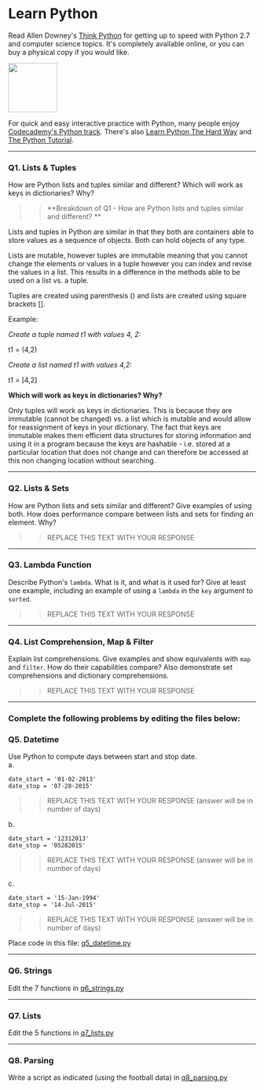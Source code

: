 # Learn Python

Read Allen Downey's [Think Python](http://www.greenteapress.com/thinkpython/) for getting up to speed with Python 2.7 and computer science topics. It's completely available online, or you can buy a physical copy if you would like.

<a href="http://www.greenteapress.com/thinkpython/"><img src="img/think_python.png" style="width: 100px;" target="_blank"></a>

For quick and easy interactive practice with Python, many people enjoy [Codecademy's Python track](http://www.codecademy.com/en/tracks/python). There's also [Learn Python The Hard Way](http://learnpythonthehardway.org/book/) and [The Python Tutorial](https://docs.python.org/2/tutorial/).

---

### Q1. Lists &amp; Tuples

How are Python lists and tuples similar and different? Which will work as keys in dictionaries? Why?

>> **Breakdown of Q1 - How are Python lists and tuples similar and different? **
 
Lists and tuples in Python are similar in that they both are containers able to store values as a sequence of objects. Both can hold objects of any type.
 
Lists are mutable, however tuples are immutable meaning that you cannot change the elements or values in a tuple however you can index and revise the values in a list. This results in a difference in the methods able to be used on a list vs. a tuple. 
 
Tuples are created using parenthesis () and lists are created using square brackets [].
 
Example: 
 
_Create a tuple named t1 with values 4, 2:_
 
t1 = (4,2)
 
_Create a list named t1 with values 4,2:_
 
t1 = [4,2]
 
**Which will work as keys in dictionaries? Why?**
 
Only tuples will work as keys in dictionaries. This is because they are immutable (cannot be changed) vs. a list which is mutable and would allow for reassignment of keys in your dictionary. The fact that keys are immutable makes them efficient data structures for storing information and using it in a program because the keys are hashable - i.e. stored at a particular location that does not change and can therefore be accessed at this non changing location without searching. 



---

### Q2. Lists &amp; Sets

How are Python lists and sets similar and different? Give examples of using both. How does performance compare between lists and sets for finding an element. Why?

>> REPLACE THIS TEXT WITH YOUR RESPONSE

---

### Q3. Lambda Function

Describe Python's `lambda`. What is it, and what is it used for? Give at least one example, including an example of using a `lambda` in the `key` argument to `sorted`.

>> REPLACE THIS TEXT WITH YOUR RESPONSE

---

### Q4. List Comprehension, Map &amp; Filter

Explain list comprehensions. Give examples and show equivalents with `map` and `filter`. How do their capabilities compare? Also demonstrate set comprehensions and dictionary comprehensions.

>> REPLACE THIS TEXT WITH YOUR RESPONSE

---

### Complete the following problems by editing the files below:

### Q5. Datetime
Use Python to compute days between start and stop date.   
a.  

```
date_start = '01-02-2013'    
date_stop = '07-28-2015'
```

>> REPLACE THIS TEXT WITH YOUR RESPONSE (answer will be in number of days)

b.  
```
date_start = '12312013'  
date_stop = '05282015'  
```

>> REPLACE THIS TEXT WITH YOUR RESPONSE (answer will be in number of days)

c.  
```
date_start = '15-Jan-1994'      
date_stop = '14-Jul-2015'  
```

>> REPLACE THIS TEXT WITH YOUR RESPONSE  (answer will be in number of days)

Place code in this file: [q5_datetime.py](python/q5_datetime.py)

---

### Q6. Strings
Edit the 7 functions in [q6_strings.py](python/q6_strings.py)

---

### Q7. Lists
Edit the 5 functions in [q7_lists.py](python/q7_lists.py)

---

### Q8. Parsing
Write a script as indicated (using the football data) in [q8_parsing.py](python/q8_parsing.py)





